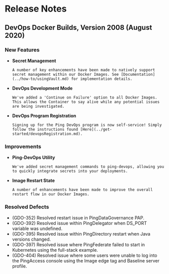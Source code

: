 # Release Notes

## DevOps Docker Builds, Version 2008 (August 2020)

### New Features

- **Secret Management**

      A number of key enhancements have been made to natively support secret management within our Docker Images. See [Documentation](../how-to/usingVault.md) for implementation details.

- **DevOps Development Mode**

      We've added a 'Continue on Failure' option to all Docker Images. This allows the Container to say alive while any potential issues are being investigated.

- **DevOps Program Registration**

      Signing up for the Ping DevOps program is now self-service! Simply follow the instructions found [Here](../get-started/devopsRegistration.md).

### Improvements

- **Ping-DevOps Utility**

      We've added secret management commands to ping-devops, allowing you to quickly integrate secrets into your deployments.

- **Image Restart State**

      A number of enhancements have been made to improve the overall restart flow in our Docker Images.

### Resolved Defects

- (GDO-352) Resolved restart issue in PingDataGovernance PAP.
- (GDO-392) Resolved issue within PingDelegator when DS_PORT variable was undefined.
- (GDO-395) Resolved issue within PingDirectory restart when Java versions changed.
- (GDO-397) Resolved issue where PingFederate failed to start in Kubernetes using the full-stack example.
- (GDO-404) Resolved issue where some users were unable to log into the PingAccess console using the Image edge tag and Baseline server profile.
